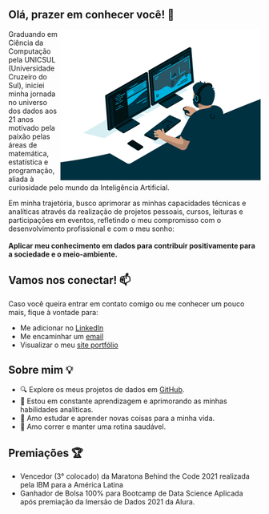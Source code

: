 ## Olá, prazer em conhecer você! :wave:
<img align="right" alt="GIF" src="https://github.com/gustavolq/gustavolq/blob/main/assets/Code.gif" width="400" height="300" />

Graduando em Ciência da Computação pela UNICSUL (Universidade Cruzeiro do Sul), iniciei minha jornada no universo dos dados aos 21 anos motivado pela paixão pelas áreas de matemática, estatística e programação, aliada à curiosidade pelo mundo da Inteligência Artificial.

Em minha trajetória, busco aprimorar as minhas capacidades técnicas e analíticas através da realização de projetos pessoais, cursos, leituras e participações em eventos, refletindo o meu compromisso com o desenvolvimento profissional e com o meu sonho: <br> <br>
**Aplicar meu conhecimento em dados para contribuir positivamente para a sociedade e o meio-ambiente.**

## Vamos nos conectar! 📫
Caso você queira entrar em contato comigo ou me conhecer um pouco mais, fique à vontade para:
- Me adicionar no [LinkedIn](https://www.linkedin.com/in/gustavoquadra/)
- Me encaminhar um [email](mailto:gglquadra@gmail.com)
- Visualizar o meu [site portfólio](https://gustavolq.github.io/)

## Sobre mim 💡
- 🔍 Explore os meus projetos de dados em [GitHub](https://github.com/gustavolq/Projetos).
- 🌱 Estou em constante aprendizagem e aprimorando as minhas habilidades analíticas.
- 📖 Amo estudar e aprender novas coisas para a minha vida.
- 🏃 Amo correr e manter uma rotina saudável.

## **Premiações 🏆**
- Vencedor (3° colocado) da Maratona Behind the Code 2021 realizada pela IBM para a América Latina <br>
- Ganhador de Bolsa 100% para Bootcamp de Data Science Aplicada após premiação da Imersão de Dados 2021 da Alura.
